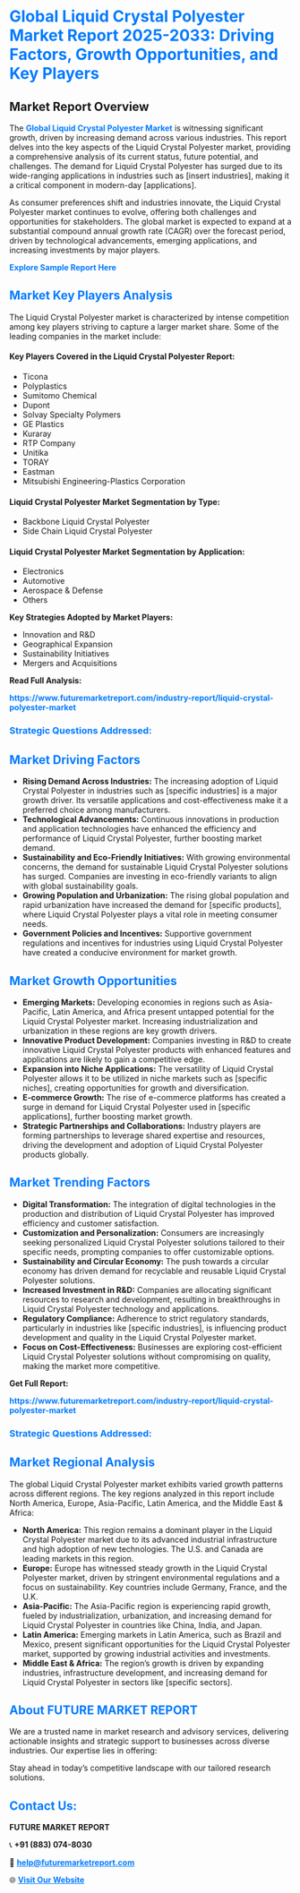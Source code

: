 <h1 style="color: #007BFF;">Global Liquid Crystal Polyester Market Report 2025-2033: Driving Factors, Growth Opportunities, and Key Players</h1>

<section id="overview">
<h2>Market Report Overview</h2>
<p>The <a href="https://www.futuremarketreport.com/industry-report/liquid-crystal-polyester-market" style="color: #007BFF; text-decoration: none;"><strong>Global Liquid Crystal Polyester Market</strong></a> is witnessing significant growth, driven by increasing demand across various industries. This report delves into the key aspects of the Liquid Crystal Polyester market, providing a comprehensive analysis of its current status, future potential, and challenges. The demand for Liquid Crystal Polyester has surged due to its wide-ranging applications in industries such as [insert industries], making it a critical component in modern-day [applications].</p>
<p>As consumer preferences shift and industries innovate, the Liquid Crystal Polyester market continues to evolve, offering both challenges and opportunities for stakeholders. The global market is expected to expand at a substantial compound annual growth rate (CAGR) over the forecast period, driven by technological advancements, emerging applications, and increasing investments by major players.</p>
</section>

<section id="overview">
<p><a href="https://www.futuremarketreport.com/request-sample/reportId=57713" style="color: #007BFF; text-decoration: none;"><strong>Explore Sample Report Here</strong></a></p>
</section>

<section id="key-players">
<h2 style="color: #007BFF;">Market Key Players Analysis</h2>
<p>The Liquid Crystal Polyester market is characterized by intense competition among key players striving to capture a larger market share. Some of the leading companies in the market include:</p>
<h4>Key Players Covered in the Liquid Crystal Polyester Report:</h4>
<ul><li>Ticona</li><li>Polyplastics</li><li>Sumitomo Chemical</li><li>Dupont</li><li>Solvay Specialty Polymers</li><li>GE Plastics</li><li>Kuraray</li><li>RTP Company</li><li>Unitika</li><li>TORAY</li><li>Eastman</li><li>Mitsubishi Engineering-Plastics Corporation</li></ul>
<h4>Liquid Crystal Polyester Market Segmentation by Type:</h4>
<ul><li>Backbone Liquid Crystal Polyester</li><li>Side Chain Liquid Crystal Polyester</li></ul>

<h4>Liquid Crystal Polyester Market Segmentation by Application:</h4>
<ul><li>Electronics</li><li>Automotive</li><li>Aerospace &amp; Defense</li><li>Others</li></ul>
<p><strong>Key Strategies Adopted by Market Players:</strong></p>
<ul>
<li>Innovation and R&D</li>
<li>Geographical Expansion</li>
<li>Sustainability Initiatives</li>
<li>Mergers and Acquisitions</li>
</ul>
</section>

<section>
<p><strong>Read Full Analysis: </strong></p><a href="https://www.futuremarketreport.com/industry-report/liquid-crystal-polyester-market" style="color: #007BFF; text-decoration: none;"><strong>https://www.futuremarketreport.com/industry-report/liquid-crystal-polyester-market</strong></a>
<h3 style="color: #007BFF;">Strategic Questions Addressed:</h3>
</section>

<section id="driving-factors">
<h2 style="color: #007BFF;">Market Driving Factors</h2>
<ul>
<li><strong>Rising Demand Across Industries:</strong> The increasing adoption of Liquid Crystal Polyester in industries such as [specific industries] is a major growth driver. Its versatile applications and cost-effectiveness make it a preferred choice among manufacturers.</li>
<li><strong>Technological Advancements:</strong> Continuous innovations in production and application technologies have enhanced the efficiency and performance of Liquid Crystal Polyester, further boosting market demand.</li>
<li><strong>Sustainability and Eco-Friendly Initiatives:</strong> With growing environmental concerns, the demand for sustainable Liquid Crystal Polyester solutions has surged. Companies are investing in eco-friendly variants to align with global sustainability goals.</li>
<li><strong>Growing Population and Urbanization:</strong> The rising global population and rapid urbanization have increased the demand for [specific products], where Liquid Crystal Polyester plays a vital role in meeting consumer needs.</li>
<li><strong>Government Policies and Incentives:</strong> Supportive government regulations and incentives for industries using Liquid Crystal Polyester have created a conducive environment for market growth.</li>
</ul>
</section>

<section id="growth-opportunities">
<h2 style="color: #007BFF;">Market Growth Opportunities</h2>
<ul>
<li><strong>Emerging Markets:</strong> Developing economies in regions such as Asia-Pacific, Latin America, and Africa present untapped potential for the Liquid Crystal Polyester market. Increasing industrialization and urbanization in these regions are key growth drivers.</li>
<li><strong>Innovative Product Development:</strong> Companies investing in R&D to create innovative Liquid Crystal Polyester products with enhanced features and applications are likely to gain a competitive edge.</li>
<li><strong>Expansion into Niche Applications:</strong> The versatility of Liquid Crystal Polyester allows it to be utilized in niche markets such as [specific niches], creating opportunities for growth and diversification.</li>
<li><strong>E-commerce Growth:</strong> The rise of e-commerce platforms has created a surge in demand for Liquid Crystal Polyester used in [specific applications], further boosting market growth.</li>
<li><strong>Strategic Partnerships and Collaborations:</strong> Industry players are forming partnerships to leverage shared expertise and resources, driving the development and adoption of Liquid Crystal Polyester products globally.</li>
</ul>
</section>

<section id="trending-factors">
<h2 style="color: #007BFF;">Market Trending Factors</h2>
<ul>
<li><strong>Digital Transformation:</strong> The integration of digital technologies in the production and distribution of Liquid Crystal Polyester has improved efficiency and customer satisfaction.</li>
<li><strong>Customization and Personalization:</strong> Consumers are increasingly seeking personalized Liquid Crystal Polyester solutions tailored to their specific needs, prompting companies to offer customizable options.</li>
<li><strong>Sustainability and Circular Economy:</strong> The push towards a circular economy has driven demand for recyclable and reusable Liquid Crystal Polyester solutions.</li>
<li><strong>Increased Investment in R&D:</strong> Companies are allocating significant resources to research and development, resulting in breakthroughs in Liquid Crystal Polyester technology and applications.</li>
<li><strong>Regulatory Compliance:</strong> Adherence to strict regulatory standards, particularly in industries like [specific industries], is influencing product development and quality in the Liquid Crystal Polyester market.</li>
<li><strong>Focus on Cost-Effectiveness:</strong> Businesses are exploring cost-efficient Liquid Crystal Polyester solutions without compromising on quality, making the market more competitive.</li>
</ul>
</section>

<section>
<p><strong>Get Full Report: </strong></p><a href="https://www.futuremarketreport.com/industry-report/liquid-crystal-polyester-market" style="color: #007BFF; text-decoration: none;"><strong>https://www.futuremarketreport.com/industry-report/liquid-crystal-polyester-market</strong></a>
<h3 style="color: #007BFF;">Strategic Questions Addressed:</h3>
</section>


<section id="regional-analysis">
<h2 style="color: #007BFF;">Market Regional Analysis</h2>
<p>The global Liquid Crystal Polyester market exhibits varied growth patterns across different regions. The key regions analyzed in this report include North America, Europe, Asia-Pacific, Latin America, and the Middle East & Africa:</p>
<ul>
<li><strong>North America:</strong> This region remains a dominant player in the Liquid Crystal Polyester market due to its advanced industrial infrastructure and high adoption of new technologies. The U.S. and Canada are leading markets in this region.</li>
<li><strong>Europe:</strong> Europe has witnessed steady growth in the Liquid Crystal Polyester market, driven by stringent environmental regulations and a focus on sustainability. Key countries include Germany, France, and the U.K.</li>
<li><strong>Asia-Pacific:</strong> The Asia-Pacific region is experiencing rapid growth, fueled by industrialization, urbanization, and increasing demand for Liquid Crystal Polyester in countries like China, India, and Japan.</li>
<li><strong>Latin America:</strong> Emerging markets in Latin America, such as Brazil and Mexico, present significant opportunities for the Liquid Crystal Polyester market, supported by growing industrial activities and investments.</li>
<li><strong>Middle East & Africa:</strong> The region’s growth is driven by expanding industries, infrastructure development, and increasing demand for Liquid Crystal Polyester in sectors like [specific sectors].</li>
</ul>
</section>

<footer>
<h2 style="color: #007BFF;">About FUTURE MARKET REPORT</h2>
<p>We are a trusted name in market research and advisory services, delivering actionable insights and strategic support to businesses across diverse industries. Our expertise lies in offering:</p>

<p>Stay ahead in today’s competitive landscape with our tailored research solutions.</p>

<h2 style="color: #007BFF;">Contact Us:</h2>
<p><strong>FUTURE MARKET REPORT</strong></p>
<p>📞 <strong>+91 (883) 074-8030</strong></p>
<p>📧 <strong><a href="mailto:help@futuremarketreport.com" style="color: #007BFF;">help@futuremarketreport.com</a></strong></p>
<p>🌐 <strong><a href="https://www.futuremarketreport.com/" style="color: #007BFF;">Visit Our Website</a></strong></p>
</footer>